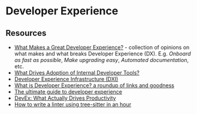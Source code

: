 # Developer Experience

## Resources

- [What Makes a Great Developer Experience?](https://leerob.io/blog/developer-experience-examples) - collection of opinions on what makes and what breaks Developer Experience (DX).
  E.g. _Onboard as fast as possible_, _Make upgrading easy_, _Automated documentation_, etc.
- [What Drives Adoption of Internal Developer Tools?](https://newsletter.abinoda.com/p/build-tool-adoption)
- [Developer Experience Infrastructure (DXI)](https://kenneth.io/post/developer-experience-infrastructure-dxi)
- [What is Developer Experience? a roundup of links and goodness](https://redmonk.com/jgovernor/2022/02/21/what-is-developer-experience-a-roundup-of-links-and-goodness/)
- [The ultimate guide to developer experience](https://www.swarmia.com/blog/developer-experience-what-why-how/?utm_campaign=Pointer&utm_source=email&utm_medium=cpv&utm_content=july23)
- [DevEx: What Actually Drives Productivity](https://queue.acm.org/detail.cfm?id=3595878)
- [How to write a linter using tree-sitter in an hour](https://siraben.dev/2022/03/22/tree-sitter-linter.html)
